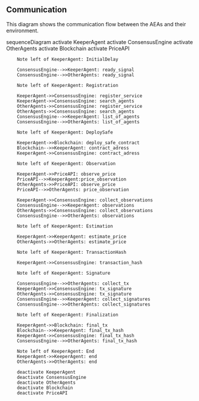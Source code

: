 ## Communication
This diagram shows the communication flow between the AEAs and their environment.

<div class="mermaid">
    sequenceDiagram
        activate KeeperAgent
        activate ConsensusEngine
        activate OtherAgents
        activate Blockchain
        activate PriceAPI

        Note left of KeeperAgent: InitialDelay

        ConsensusEngine-->>KeeperAgent: ready_signal
        ConsensusEngine-->>OtherAgents: ready_signal

        Note left of KeeperAgent: Registration

        KeeperAgent->>ConsensusEngine: register_service
        KeeperAgent->>ConsensusEngine: search_agents
        OtherAgents->>ConsensusEngine: register_service
        OtherAgents->>ConsensusEngine: search_agents
        ConsensusEngine-->>KeeperAgent: list_of_agents
        ConsensusEngine-->>OtherAgents: list_of_agents

        Note left of KeeperAgent: DeploySafe

        KeeperAgent->>Blockchain: deploy_safe_contract
        Blockchain-->>KeeperAgent: contract_adress
        KeeperAgent->>ConsensusEngine: contract_adress

        Note left of KeeperAgent: Observation

        KeeperAgent->>PriceAPI: observe_price
        PriceAPI-->>KeeperAgent:price_observation
        OtherAgents->>PriceAPI: observe_price
        PriceAPI-->>OtherAgents: price_observation

        KeeperAgent->>ConsensusEngine: collect_observations
        ConsensusEngine-->>KeeperAgent: observations
        OtherAgents->>ConsensusEngine: collect_observations
        ConsensusEngine-->>OtherAgents: observations

        Note left of KeeperAgent: Estimation

        KeeperAgent->>KeeperAgent: estimate_price
        OtherAgents->>OtherAgents: estimate_price

        Note left of KeeperAgent: TransactionHash

        KeeperAgent->>ConsensusEngine: transaction_hash

        Note left of KeeperAgent: Signature

        ConsensusEngine-->>OtherAgents: collect_tx
        KeeperAgent->>ConsensusEngine: tx_signature
        OtherAgents->>ConsensusEngine: tx_signature
        ConsensusEngine-->>KeeperAgent: collect_signatures
        ConsensusEngine-->>OtherAgents: collect_signatures

        Note left of KeeperAgent: Finalization

        KeeperAgent->>Blockchain: final_tx
        Blockchain-->>KeeperAgent: final_tx_hash
        KeeperAgent->>ConsensusEngine: final_tx_hash
        ConsensusEngine-->>OtherAgents: final_tx_hash

        Note left of KeeperAgent: End
        KeeperAgent->>KeeperAgent: end
        OtherAgents->>OtherAgents: end

        deactivate KeeperAgent
        deactivate ConsensusEngine
        deactivate OtherAgents
        deactivate Blockchain
        deactivate PriceAPI
</div>